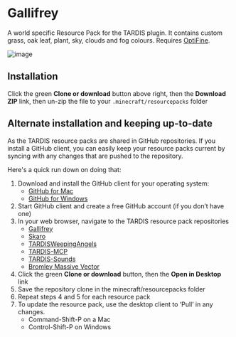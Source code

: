 # Gallifrey

A world specific Resource Pack for the TARDIS plugin. It contains custom grass, oak leaf, plant, sky, clouds and fog colours. Requires [OptiFine](http://www.minecraftforum.net/forums/mapping-and-modding/minecraft-mods/1272953).

![image](https://dl.dropboxusercontent.com/s/mjcsnlwdhmgb7ge/gallifrey.jpg?dl=1)


## Installation

Click the green __Clone or download__ button above right, then the __Download ZIP__ link, then un-zip the file to your `.minecraft/resourcepacks` folder

## Alternate installation and keeping up-to-date

As the TARDIS resource packs are shared in GitHub repositories. If you install a GitHub client, you can easily keep your resource packs current by syncing with any changes that are pushed to the repository.

Here's a quick run down on doing that:

1. Download and install the GitHub client for your operating system:
   * [GitHub for Mac](https://mac.github.com/)
   * [GitHub for Windows](https://windows.github.com/)
2. Start GitHub client and create a free GitHub account (if you don’t have one)
3. In your web browser, navigate to the TARDIS resource pack repositories
   * [Gallifrey](https://github.com/eccentricdevotion/Gallifrey)
   * [Skaro](https://github.com/eccentricdevotion/Skaro)
   * [TARDISWeepingAngels](https://github.com/eccentricdevotion/TARDISWeepingAngels-Resource-Pack)
   * [TARDIS-MCP](https://github.com/eccentricdevotion/TARDIS-MCP)
   * [TARDIS-Sounds](https://github.com/eccentricdevotion/TARDIS-SoundResourcePack)
   * [Bromley Massive Vector](https://github.com/eccentricdevotion/Bromley-Massive-Vector)
4. Click the green __Clone or download__ button, then the __Open in Desktop__ link
5. Save the repository clone in the minecraft/resourcepacks folder
6. Repeat steps 4 and 5 for each resource pack
7. To update the resource pack, use the desktop client to ‘Pull’ in any changes.
   * Command-Shift-P on a Mac
   * Control-Shift-P on Windows
